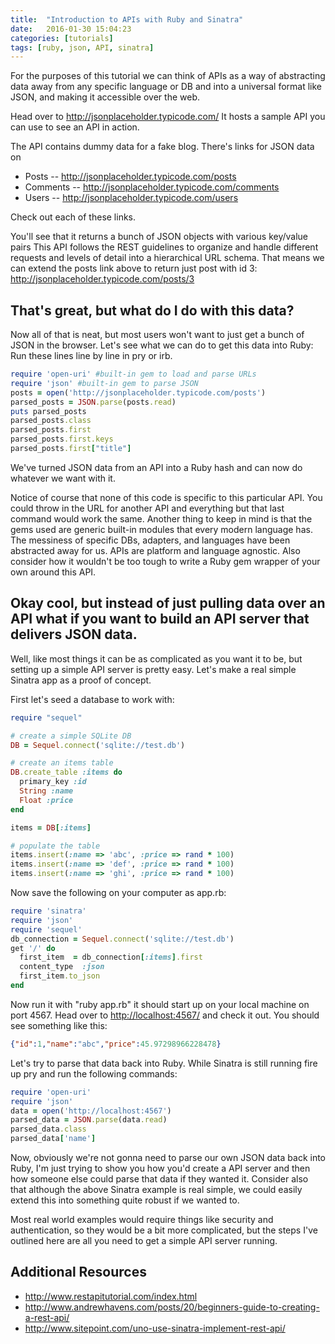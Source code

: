 ```yaml
---
title:  "Introduction to APIs with Ruby and Sinatra"
date:   2016-01-30 15:04:23
categories: [tutorials]
tags: [ruby, json, API, sinatra]
---
```


For the purposes of this tutorial we can think of APIs as a way of abstracting data away from any specific language or DB and into a universal format like JSON, and making it accessible over the web. 

Head over to <http://jsonplaceholder.typicode.com/> It hosts a sample API you can use to see an API in action.

The API contains dummy data for a fake blog. There's links for JSON data on

* Posts -- <http://jsonplaceholder.typicode.com/posts>
* Comments -- <http://jsonplaceholder.typicode.com/comments>
* Users -- <http://jsonplaceholder.typicode.com/users>

Check out each of these links.

You'll see that it returns a bunch of JSON objects with various key/value pairs
This API follows the REST guidelines to organize and handle different requests and levels of detail into a hierarchical URL schema. That means we can extend the posts link above to return just post with id 3: <http://jsonplaceholder.typicode.com/posts/3>

## That's great, but what do I do with this data?
Now all of that is neat, but most users won't want to just get a bunch of JSON in the browser. Let's see what we can do to get this data into Ruby: Run these lines line by line in pry or irb.

``` ruby
require 'open-uri' #built-in gem to load and parse URLs
require 'json' #built-in gem to parse JSON
posts = open('http://jsonplaceholder.typicode.com/posts')
parsed_posts = JSON.parse(posts.read)
puts parsed_posts
parsed_posts.class
parsed_posts.first
parsed_posts.first.keys
parsed_posts.first["title"]
```
We've turned JSON data from an API into a Ruby hash and can now do whatever we want with it.

Notice of course that none of this code is specific to this particular API. You could throw in the URL for another API and everything but that last command would work the same. Another thing to keep in mind is that the gems used are generic built-in modules that every modern language has. The messiness of specific DBs, adapters, and languages have been abstracted away for us. APIs are platform and language agnostic. Also consider how it wouldn't be too tough to write a Ruby gem wrapper of your own around this API.


## Okay cool, but instead of just pulling data over an API what if you want to build an API server that delivers JSON data.

Well, like most things it can be as complicated as you want it to be, but setting up a simple API server is pretty easy. Let's make a real simple Sinatra app as a proof of concept. 

First let's seed a database to work with:

``` ruby
require "sequel"

# create a simple SQLite DB
DB = Sequel.connect('sqlite://test.db')

# create an items table
DB.create_table :items do
  primary_key :id
  String :name
  Float :price
end

items = DB[:items]

# populate the table
items.insert(:name => 'abc', :price => rand * 100)
items.insert(:name => 'def', :price => rand * 100)
items.insert(:name => 'ghi', :price => rand * 100)
```

Now save the following on your computer as app.rb:
 
``` ruby
require 'sinatra'
require 'json'
require 'sequel'
db_connection = Sequel.connect('sqlite://test.db')
get '/' do
  first_item  = db_connection[:items].first
  content_type  :json
  first_item.to_json
end
```

Now run it with "ruby app.rb" it should start up on your local machine on port 4567. Head over to <http://localhost:4567/> and check it out. You should see something like this:

``` json
{"id":1,"name":"abc","price":45.97298966228478}
```


Let's try to parse that data back into Ruby. While Sinatra is still running fire up pry and run the following commands:

``` ruby
require 'open-uri'
require 'json'
data = open('http://localhost:4567')
parsed_data = JSON.parse(data.read)
parsed_data.class
parsed_data['name']
``` 

Now, obviously we're not gonna need to parse our own JSON data back into Ruby, I'm just trying to show you how you'd create a API server and then how someone else could parse that data if they wanted it. 
Consider also that although the above Sinatra example is real simple, we could easily extend this into something quite robust if we wanted to. 

Most real world examples would require things like security and authentication, so they would be a bit more complicated, but the steps I've outlined here are all you need to get a simple API server running.

## Additional Resources

- <http://www.restapitutorial.com/index.html>
- <http://www.andrewhavens.com/posts/20/beginners-guide-to-creating-a-rest-api/>
- <http://www.sitepoint.com/uno-use-sinatra-implement-rest-api/>
